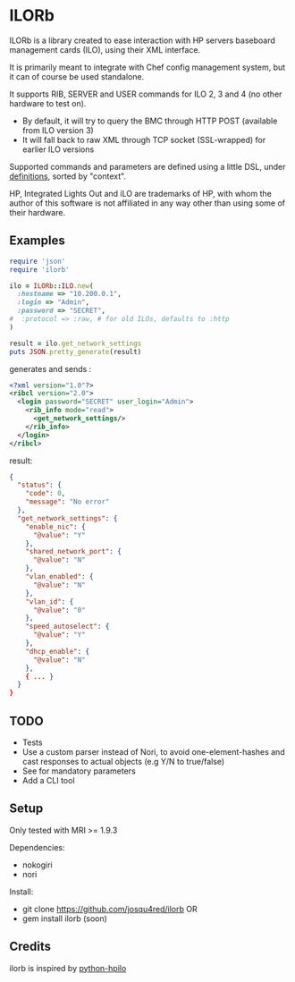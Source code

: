 # ILORb

ILORb is a library created to ease interaction with HP servers baseboard management cards (ILO), using their XML interface.

It is primarily meant to integrate with Chef config management system, but it can of course be used standalone.

It supports RIB, SERVER and USER commands for ILO 2, 3 and 4 (no other hardware to test on).

 * By default, it will try to query the BMC through HTTP POST (available from ILO version 3)
 * It will fall back to raw XML through TCP socket (SSL-wrapped) for earlier ILO versions

Supported commands and parameters are defined using a little DSL, under [definitions](lib/ilorb/definitions), sorted by "context".


HP, Integrated Lights Out and iLO are trademarks of HP, with whom the author of this software is not affiliated in any way other than using some of their hardware.

## Examples

```ruby
require 'json'
require 'ilorb'

ilo = ILORb::ILO.new(
  :hostname => "10.200.0.1",
  :login => "Admin",
  :password => "SECRET",
#  :protocol => :raw, # for old ILOs, defaults to :http
)

result = ilo.get_network_settings
puts JSON.pretty_generate(result)
```
generates and sends :

```xml
<?xml version="1.0"?>
<ribcl version="2.0">
  <login password="SECRET" user_login="Admin">
    <rib_info mode="read">
      <get_network_settings/>
    </rib_info>
  </login>
</ribcl>
```
result:
```json
{
  "status": {
    "code": 0,
    "message": "No error"
  },
  "get_network_settings": {
    "enable_nic": {
      "@value": "Y"
    },
    "shared_network_port": {
      "@value": "N"
    },
    "vlan_enabled": {
      "@value": "N"
    },
    "vlan_id": {
      "@value": "0"
    },
    "speed_autoselect": {
      "@value": "Y"
    },
    "dhcp_enable": {
      "@value": "N"
    },
    { ... }
  }
}
```

## TODO

  * Tests
  * Use a custom parser instead of Nori, to avoid one-element-hashes and cast responses to actual objects (e.g Y/N to true/false)
  * See for mandatory parameters
  * Add a CLI tool

## Setup

Only tested with MRI >= 1.9.3

Dependencies:
 * nokogiri
 * nori

Install:
 * git clone https://github.com/josqu4red/ilorb
OR
 * gem install ilorb (soon)

## Credits

ilorb is inspired by [python-hpilo](https://github.com/seveas/python-hpilo)
